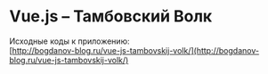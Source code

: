 # Vue.js – Тамбовский Волк 
  		  
Исходные коды к приложению:   
[http://bogdanov-blog.ru/vue-js-tambovskij-volk/](http://bogdanov-blog.ru/vue-js-tambovskij-volk/)		
